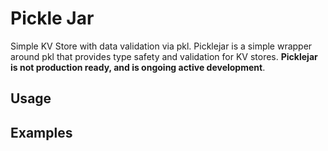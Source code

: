 # Pickle Jar

Simple KV Store with data validation via pkl. Picklejar is a simple wrapper around pkl that provides type safety and validation for KV stores. **Picklejar is not production ready, and is ongoing active development**.

## Usage

## Examples
